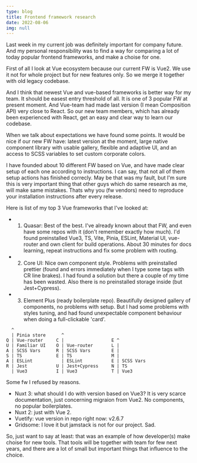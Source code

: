 ```yaml
---
type: blog
title: Frontend framework research
date: 2022-08-06
img: null
---
```

Last week in my current job was definitely important for company future. And my personal responsibility was to find a way for comparing a lot of today popular frontend frameworks, and make a choise for one.

First of all I look at Vue ecosystem because our current FW is Vue2. We use it not for whole project but for new features only. So we merge it together with old legacy codebase.

And I think that newest Vue and vue-based frameworks is better way for my team. It should be easest entry threshold of all. It is one of 3 popular FW at present moment. And Vue-team had made last version (I mean Composition API) very close to React. So our new team members, which has already been experienced with React, get an easy and clear way to learn our codebase. 

When we talk about expectations we have found some points. It would be nice if our new FW have: latest version at the moment, large native component library with usable gallery, flexible and adaptive UI, and an access to SCSS variables to set custom corporate colors. 

I have founded about 10 different FW based on Vue, and have made clear setup of each one according to instructions. I can say, that not all of them setup actions has finished correcly. May be that was my fault, but I'm sure this is very important thing that other guys which do same research as me, will make same mistakes. Thats why you (fw vendors) need to reproduce your installation instructions after every release.

 Here is list of my top 3 Vue frameworks that I've looked at:

- 1. Quasar: Best of the best. I've already known about that FW, and even have some repos with it (don't remember exactly how much). I'd found preinstalled Vue3, TS, Vite, Pinia, ESLint, Material UI, vue-router and own client for build operations. About 30 minutes for docs learning, repeat instructions and fix some problem with routing.
- 2. Core UI: Nice own component style. Problems with preinstalled prettier (found and errors immediately when I type some tags with CR line brakes). I had found a solution but there a couple of my time has been wasted. Also there is no preinstalled storage inside (but Jest+Cypress).
- 3. Element Plus (ready boilerplate repo). Beautifully designed gallery of components, no problems with setup. But I had some problems with styles tuning, and had found unexpectable component behaviour when doing a full-clickable 'card'. 

```
  ^                 
  | Pinia store      ^
Q | Vue-router     C |                  E ^
U | Familiar UI    O | Vue-router       L |
A | SCSS Vars      R | SCSS Vars        E |
S | TS             E | TS               M |
A | ESLint           | ESLint           E | SCSS Vars
R | Jest           U | Jest+Cypress     N | TS
  | Vue3           I | Vue3             T | Vue3
```

Some fw I refused by reasons.
- Nuxt 3: what should I do with version based on Vue3? It is very scarce documentation, just concerning migraion from Vue2. No components, no popular boilerplates.
- Nuxt 2: just with Vue 2.
- Vuetify: vue version in repo right now: v2.6.7
- Gridsome: I love it but jamstack is not for our project. Sad.

So, just want to say at least: that was an example of how developer(s) make choise for new tools. That tools will be together with team for few next years, and there are a lot of small but important things that influence to the choice. 